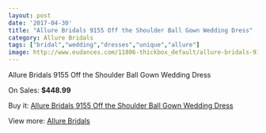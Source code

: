 ```yaml
---
layout: post
date: '2017-04-30'
title: "Allure Bridals 9155 Off the Shoulder Ball Gown Wedding Dress"
category: Allure Bridals
tags: ["bridal","wedding","dresses","unique","allure"]
image: http://www.eudances.com/11806-thickbox_default/allure-bridals-9155-off-the-shoulder-ball-gown-wedding-dress.jpg
---
```

Allure Bridals 9155 Off the Shoulder Ball Gown Wedding Dress

On Sales: **$448.99**
<a href="https://www.eudances.com/en/allure-bridals/3713-allure-bridals-9155-off-the-shoulder-ball-gown-wedding-dress.html"><amp-img layout="responsive" width="600" height="600" src="//www.eudances.com/11806-thickbox_default/allure-bridals-9155-off-the-shoulder-ball-gown-wedding-dress.jpg" alt="Allure Bridals 9155 Off the Shoulder Ball Gown Wedding Dress 0" /></a>
<a href="https://www.eudances.com/en/allure-bridals/3713-allure-bridals-9155-off-the-shoulder-ball-gown-wedding-dress.html"><amp-img layout="responsive" width="600" height="600" src="//www.eudances.com/11809-thickbox_default/allure-bridals-9155-off-the-shoulder-ball-gown-wedding-dress.jpg" alt="Allure Bridals 9155 Off the Shoulder Ball Gown Wedding Dress 1" /></a>
<a href="https://www.eudances.com/en/allure-bridals/3713-allure-bridals-9155-off-the-shoulder-ball-gown-wedding-dress.html"><amp-img layout="responsive" width="600" height="600" src="//www.eudances.com/11808-thickbox_default/allure-bridals-9155-off-the-shoulder-ball-gown-wedding-dress.jpg" alt="Allure Bridals 9155 Off the Shoulder Ball Gown Wedding Dress 2" /></a>
<a href="https://www.eudances.com/en/allure-bridals/3713-allure-bridals-9155-off-the-shoulder-ball-gown-wedding-dress.html"><amp-img layout="responsive" width="600" height="600" src="//www.eudances.com/11807-thickbox_default/allure-bridals-9155-off-the-shoulder-ball-gown-wedding-dress.jpg" alt="Allure Bridals 9155 Off the Shoulder Ball Gown Wedding Dress 3" /></a>

Buy it: [Allure Bridals 9155 Off the Shoulder Ball Gown Wedding Dress](https://www.eudances.com/en/allure-bridals/3713-allure-bridals-9155-off-the-shoulder-ball-gown-wedding-dress.html "Allure Bridals 9155 Off the Shoulder Ball Gown Wedding Dress")

View more: [Allure Bridals](https://www.eudances.com/en/2-allure-bridals "Allure Bridals")
